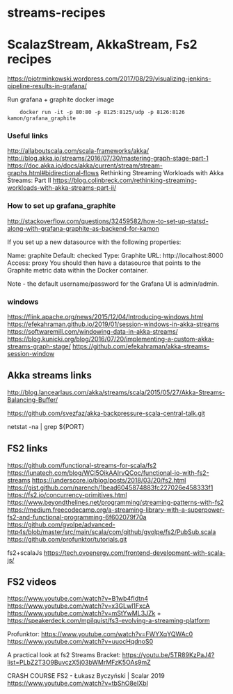 # streams-recipes
ScalazStream, AkkaStream, Fs2 recipes
==================================

https://piotrminkowski.wordpress.com/2017/08/29/visualizing-jenkins-pipeline-results-in-grafana/

 
Run grafana + graphite docker image   

``` 
    docker run -it -p 80:80 -p 8125:8125/udp -p 8126:8126 kamon/grafana_graphite
```

### Useful links ###

http://allaboutscala.com/scala-frameworks/akka/
http://blog.akka.io/streams/2016/07/30/mastering-graph-stage-part-1
https://doc.akka.io/docs/akka/current/stream/stream-graphs.html#bidirectional-flows
Rethinking Streaming Workloads with Akka Streams: Part II https://blog.colinbreck.com/rethinking-streaming-workloads-with-akka-streams-part-ii/

### How to set up grafana_graphite ### 

http://stackoverflow.com/questions/32459582/how-to-set-up-statsd-along-with-grafana-graphite-as-backend-for-kamon


If you set up a new datasource with the following properties:

Name: graphite
Default: checked
Type: Graphite
URL: http://localhost:8000
Access: proxy
You should then have a datasource that points to the Graphite metric data within the Docker container.

Note - the default username/password for the Grafana UI is admin/admin.



### windows ###

https://flink.apache.org/news/2015/12/04/Introducing-windows.html
https://efekahraman.github.io/2019/01/session-windows-in-akka-streams
https://softwaremill.com/windowing-data-in-akka-streams/
https://blog.kunicki.org/blog/2016/07/20/implementing-a-custom-akka-streams-graph-stage/
https://github.com/efekahraman/akka-streams-session-window


## Akka streams links ##
http://blog.lancearlaus.com/akka/streams/scala/2015/05/27/Akka-Streams-Balancing-Buffer/


https://github.com/svezfaz/akka-backpressure-scala-central-talk.git

netstat -na | grep ${PORT}

## FS2 links ##
https://github.com/functional-streams-for-scala/fs2
https://lunatech.com/blog/WCl5OikAAIrvQCoc/functional-io-with-fs2-streams
https://underscore.io/blog/posts/2018/03/20/fs2.html
https://gist.github.com/narench/1bead6045874883fc227026e458333f1
https://fs2.io/concurrency-primitives.html
https://www.beyondthelines.net/programming/streaming-patterns-with-fs2
https://medium.freecodecamp.org/a-streaming-library-with-a-superpower-fs2-and-functional-programming-6f602079f70a
https://github.com/gvolpe/advanced-http4s/blob/master/src/main/scala/com/github/gvolpe/fs2/PubSub.scala
https://github.com/profunktor/tutorials.git

fs2+scalaJs https://tech.ovoenergy.com/frontend-development-with-scala-js/

## FS2 videos ##
https://www.youtube.com/watch?v=B1wb4fIdtn4
https://www.youtube.com/watch?v=x3GLwl1FxcA
https://www.youtube.com/watch?v=mStYwML3JZk + https://speakerdeck.com/mpilquist/fs3-evolving-a-streaming-platform

Profunktor:
    https://www.youtube.com/watch?v=FWYXqYQWAc0
    https://www.youtube.com/watch?v=uuocHqdnoS0

A practical look at fs2 Streams Bracket:
  https://youtu.be/5TR89KzPaJ4?list=PLbZ2T3O9BuvczX5j03bWMrMFzK5OAs9mZ

CRASH COURSE FS2 - Łukasz Byczyński | Scalar 2019 
https://www.youtube.com/watch?v=tbShO8eIXbI    

